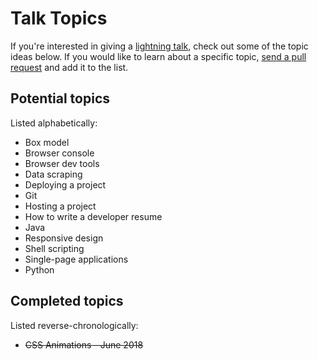 # Talk Topics

If you're interested in giving a [lightning talk](https://github.com/SeanMcP/meetup/blob/master/docs/lightning-talks.md), check out some of the topic ideas below. If you would like to learn about a specific topic, [send a pull request](https://github.com/jr-devs/meetup/pull/new/master) and add it to the list.

## Potential topics
Listed alphabetically:
- Box model
- Browser console
- Browser dev tools
- Data scraping
- Deploying a project
- Git
- Hosting a project
- How to write a developer resume
- Java
- Responsive design
- Shell scripting
- Single-page applications
- Python

## Completed topics
Listed reverse-chronologically:
- ~~CSS Animations - June 2018~~
